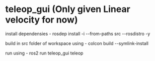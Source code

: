 # teleop_gui (Only given Linear velocity for now)
install dependensies - rosdep install -i --from-paths src --rosdistro <distro> -y
  
build in src folder of workspace using - colcon build --symlink-install
  
run using - ros2 run teleop_gui teleop

